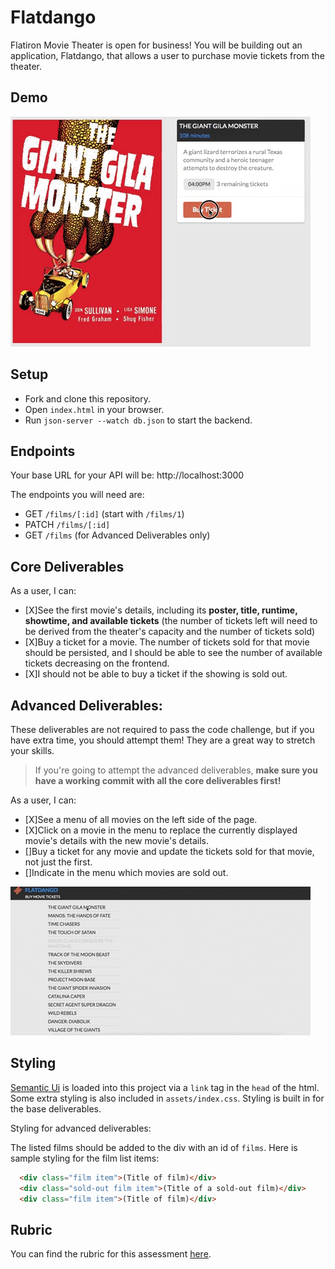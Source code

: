 # Flatdango

Flatiron Movie Theater is open for business! You will be building out an application, Flatdango, that allows a user to purchase movie tickets from the theater.

## Demo

![Example](assets/flatdangoDemo2.gif)

## Setup

- Fork and clone this repository.
- Open `index.html` in your browser.
- Run `json-server --watch db.json` to start the backend.

## Endpoints

Your base URL for your API will be: http://localhost:3000

The endpoints you will need are:

- GET `/films/[:id]` (start with `/films/1`)
- PATCH `/films/[:id]`
- GET `/films` (for Advanced Deliverables only)

## Core Deliverables

As a user, I can:

- [X]See the first movie's details, including its **poster, title, runtime, showtime, and available tickets** (the number of tickets left will need to be derived from the theater's capacity and the number of tickets sold)
- [X]Buy a ticket for a movie. The number of tickets sold for that movie should be persisted, and I should be able to see the number of available tickets decreasing on the frontend.
- [X]I should not be able to buy a ticket if the showing is sold out.

## Advanced Deliverables:

These deliverables are not required to pass the code challenge, but if you have extra time, you should attempt them!  They are a great way to stretch your skills.

> If you're going to attempt the advanced deliverables, **make sure you have a working commit with all the core deliverables first!**

As a user, I can:

- [X]See a menu of all movies on the left side of the page.
- [X]Click on a movie in the menu to replace the currently displayed movie's details with the new movie's details.
- []Buy a ticket for any movie and update the tickets sold for that movie, not just the first.
- []Indicate in the menu which movies are sold out.

![Example](assets/flatdangoDemo.gif)

## Styling

[Semantic Ui](https://semantic-ui.com/elements/list.html) is loaded into this project via a `link` tag in the `head` of the html. Some extra styling is also included in `assets/index.css`. Styling is built in for the base deliverables.

Styling for advanced deliverables:

The listed films should be added to the div with an id of `films`.  Here is sample styling for the film list items:

```html
  <div class="film item">(Title of film)</div>
  <div class="sold-out film item">(Title of a sold-out film)</div>
  <div class="film item">(Title of film)</div>
```

## Rubric

You can find the rubric for this assessment [here](https://github.com/learn-co-curriculum/se-rubrics/blob/master/module-3.md).
